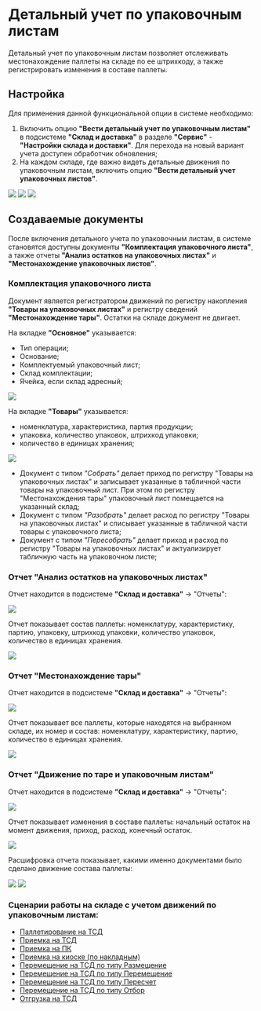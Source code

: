 # Детальный учет по упаковочным листам

Детальный учет по упаковочным листам позволяет отслеживать местонахождение паллеты на складе по ее штрихкоду, а также регистрировать изменения в составе паллеты.

## Настройка

Для применения данной функциональной опции в системе необходимо:

1. Включить опцию **"Вести детальный учет по упаковочным листам"** в подсистеме **"Склад и доставка"** в разделе **"Сервис"** - **"Настройки склада и доставки"**. Для перехода на новый вариант учета доступен обработчик обновления;
2. На каждом складе, где важно видеть детальные движения по упаковочным листам, включить опцию **"Вести детальный учет упаковочных листов"**.

![](LocationPackageLists.assets/1.png)
![](LocationPackageLists.assets/2.png)
![](LocationPackageLists.assets/3.png)

## Создаваемые документы

После включения детального учета по упаковочным листам, в системе становятся доступны документы **"Комплектация упаковочного листа"**, а также отчеты **"Анализ остатков на упаковочных листах"** и **"Местонахождение упаковочных листов"**.

### Комплектация упаковочного листа

Документ является регистратором движений по регистру накопления **"Товары на упаковочных листах"** и регистру сведений **"Местонахождение тары"**. Остатки на складе документ не двигает.

На вкладке **"Основное"** указывается:

- Тип операции;
- Основание;
- Комплектуемый упаковочный лист;
- Склад комплектации;
- Ячейка, если склад адресный;

![](LocationPackageLists.assets/4.png)

На вкладке **"Товары"** указывается:

- номенклатура, характеристика, партия продукции;
- упаковка, количество упаковок, штрихкод упаковки;
- количество в единицах хранения;

![](LocationPackageLists.assets/5.png)

- Документ с типом *"Собрать"* делает приход по регистру "Товары на упаковочных листах" и записывает указанные в табличной части товары на упаковочный лист. При этом по регистру "Местонахождения тары" упаковочный лист помещается на указанный склад;
- Документ с типом *"Разобрать"* делает расход по регистру "Товары на упаковочных листах" и списывает указанные в табличной части товары с упаковочного листа;
- Документ с типом *"Пересобрать"* делает приход и расход по регистру "Товары на упаковочных листах" и актуализирует табличную часть на упаковочном листе;

### Отчет "Анализ остатков на упаковочных листах"

Отчет находится в подсистеме **"Склад и доставка"** -> "Отчеты":

![](LocationPackageLists.assets/6.png)

Отчет показывает состав паллеты: номенклатуру, характеристику, партию, упаковку, штрихкод упаковки, количество упаковок, количество в единицах хранения.

![](LocationPackageLists.assets/7.png)

### Отчет "Местонахождение тары"

Отчет находится в подсистеме **"Склад и доставка"** -> "Отчеты":

![](LocationPackageLists.assets/8.png)

Отчет показывает все паллеты, которые находятся на выбранном складе, их номер и состав: номенклатуру, характеристику, партию, количество в единицах хранения.

![](LocationPackageLists.assets/9.png)

### Отчет "Движение по таре и упаковочным листам"

Отчет находится в подсистеме **"Склад и доставка"** -> "Отчеты":

![](LocationPackageLists.assets/10.png)

Отчет показывает изменения в составе паллеты: начальный остаток на момент движения, приход, расход, конечный остаток.

![](LocationPackageLists.assets/11.png)

Расшифровка отчета показывает, какими именно документами было сделано движение состава паллеты:

![](LocationPackageLists.assets/12.png)
![](LocationPackageLists.assets/13.png)


### Сценарии работы на складе с учетом движений по упаковочным листам:

- [Паллетирование на ТСД](NewPalletMaking.md)
- [Приемка на ТСД](RecievePL/ReceiptTSD.md)
- [Приемка на ПК](RecievePL/ReceiptPC.md)
- [Приемка на киоске (по накладным)](RecievePL/ReceiptDocs.md)
- [Перемещение на ТСД по типу Размещение](MovingPL/MovingPlacement.md)
- [Перемещение на ТСД по типу Перемещение](MovingPL/Moving.md)
- [Перемещение на ТСД по типу Пересчет](MovingPL/MovingRecount.md)
- [Перемещение на ТСД по типу Отбор](MovingPL/MovingSelection.md)
- [Отгрузка на ТСД](ShipmentPL/ShipmentTSD.md)
